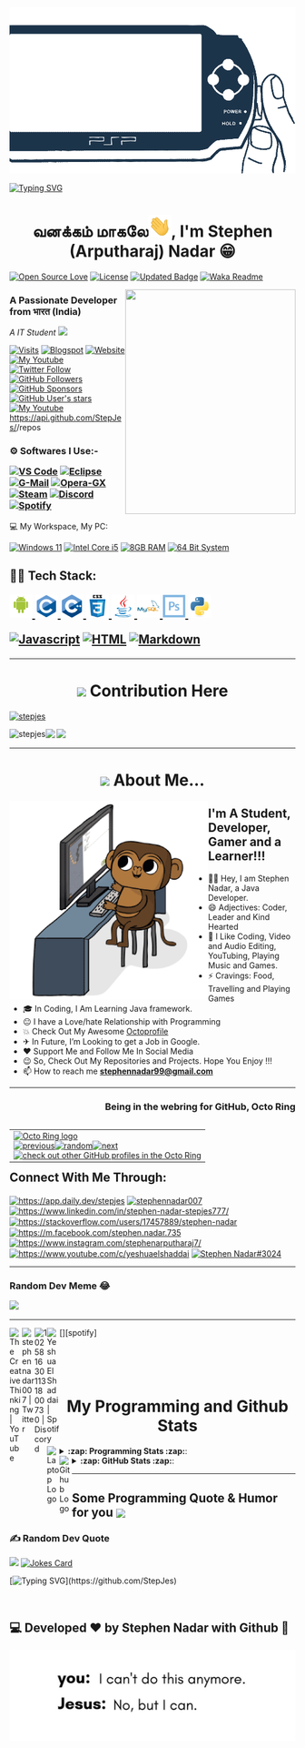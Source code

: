 ![Top Doodle](/files/PSP.gif)

[![Typing SVG](https://readme-typing-svg.herokuapp.com/?font=Righteous&color=016EEA&size=60&center=true&vCenter=true&width=900&height=100&lines=Hello+%F0%9F%91%8B+My+Name+is+Stephen.;I+Am+a+Java+Developer.;Feel+Free+to+Get+in+Touch.+%F0%9F%98%84;Nice+to+Meet+You!!!...;வணக்கம்!+नमस्ते!+Welcome!+🙆🏽)](https://github.com/StepJes)

<h1 align="center">வனக்கம் மாகலே<img src="https://raw.githubusercontent.com/ABSphreak/ABSphreak/master/gifs/Hi.gif" width="40px" />, I'm Stephen (Arputharaj) Nadar 😁</h1>

[![Open Source Love](https://badges.frapsoft.com/os/v2/open-source.svg?v=103)](https://github.com/StepJes)
[![License](https://img.shields.io/badge/License-AGPL-blue)](https://github.com/StepJes)
[![Updated Badge](https://img.shields.io/github/last-commit/StepJes/StepJes/master?label=Last%20Updated&style=flat)](https://github.com/StepJes/StepJes/commits)
[![Waka Readme](https://github.com/StepJes/StepJes/actions/workflows/update-stats.yml/badge.svg?branch=master)](https://github.com/StepJes/StepJes/actions/workflows/waka-readme.yml)

<img align='right' src="https://api.daily.dev/devcards/1897c902a29d46a2b1e4a7f272bf5203.png?r=trb" width="300" height="395">
<h3 align="left">A Passionate Developer from भारत (India)</h3>

_A IT Student_ <img src="https://media.giphy.com/media/zOvBKUUEERdNm/giphy-downsized.gif" width="50">
</em></p>

[![Visits](https://komarev.com/ghpvc/?username=StepJes&label=Github%20Profile%20Visits&color=6E5494&logo=github&style=flat-square)](https://github.com/StepJes)
[![Blogspot](https://img.shields.io/badge/Blogspot-dd8226.svg?logo=linkedin&logoColor=white)](https://stepjes7.blogspot.com/?m=1)
[![Website](https://img.shields.io/website?label=My%20Website&logo=Google-Chrome&logoColor=white&style=flat-square&url=https://stephennadar62.wixsite.com/stepjes7/)](https://stephennadar62.wixsite.com/stepjes7/)
[![My Youtube](https://img.shields.io/youtube/channel/subscribers/UCLlXfSNQbFPX1seBpGWaMWg?color=%23ff0000&label=YT%20Subscribers&logo=Youtube&logoColor=%23ff0000&style=flat-square)](https://www.youtube.com/channel/UCLlXfSNQbFPX1seBpGWaMWg)
[![Twitter Follow](https://img.shields.io/twitter/follow/stephennadar007?color=1DA1F2&label=Follow%20Me&logo=twitter&style=flat-square)](https://twitter.com/intent/follow?original_referer=https%3A%2F%2Fgithub.com%2FAbout-Me&screen_name=stephennadar007)
[![GitHub Followers](https://img.shields.io/github/followers/StepJes?label=Github%20Followers&logo=github&style=flat-square)](https://github.com/StepJes)
[![GitHub Sponsors](https://img.shields.io/github/sponsors/3kh0?label=Sponsors&logo=githubsponsors&style=flat-square)](https://github.com/StepJes)
[![GitHub User's stars](https://img.shields.io/github/stars/3kh0?color=yellow&label=User%20Stars&style=flat-square&logo=github&logoColor=yellow)](https://github.com/StepJes)
[![My Youtube](https://img.shields.io/youtube/channel/subscribers/UCLlXfSNQbFPX1seBpGWaMWg?color=%23ff0000&label=YT%20Subscribers&logo=Youtube&logoColor=%23ff0000&style=flat-square)](https://www.youtube.com/channel/UCLlXfSNQbFPX1seBpGWaMWg)
https://api.github.com/StepJes/<STEPHEN-NADAR>/repos
<br/>

<h3 align='left'>
  ⚙️ Softwares I Use:-<br/>

[![VS Code](https://img.shields.io/badge/Editor-VS%20Code-blue/?logo=visualstudiocode&logoColor=blue&color=blue)](https://code.visualstudio.com/)
[![Eclipse](https://img.shields.io/badge/Eclipse-IDE-blue/?logo=eclipse&logoColor=violet&color=violet)](https://https://www.eclipse.org//)
[![G-Mail](https://img.shields.io/badge/Uses-Gmail-blue/?logo=gmail&logoColor=warning&color=red)](https://github.com/StepJes)
[![Opera-GX](https://img.shields.io/badge/Uses-OperaGX-blue/?logo=opera&logoColor=ff1b2d&color=ff1b2d)](https://www.opera.com/gx)
[![Steam](https://img.shields.io/badge/Uses-Steam-blue/?logo=steam&logoColor=1b2838&color=1b2838)](https://store.steampowered.com/)
[![Discord](https://img.shields.io/discord/1025816301131800730?color=blue&label=Discord&logo=Discord&logoColor=blue)](https://www.discordapp.com/users/895679571351986247)
[![Spotify](https://img.shields.io/badge/Listens%20to-Spotify-blue/?logo=spotify&logoColor=warning&color=1DB954)](https://open.spotify.com/user/3rpxiap4czveo8clwzcqaf68e)

</h3>

<h align='left'>
  💻 My Workspace, My PC:<br/>

[![Windows 11](https://img.shields.io/badge/Windows%2011-%230078D6.svg?&style=flat-square&logo=windows&logoColor=white)](https://github.com/StepJes)
[![Intel Core i5](https://img.shields.io/badge/Intel-Core%20i5%2011th%20%20Gen-%230071C5.svg?&style=flat-square&logo=intel&logoColor=white)](https://github.com/StepJes)
[![8GB RAM](https://img.shields.io/badge/RAM-8GB-%230071C5.svg?&style=flat-square&logoColor=white)](https://github.com/StepJes)
[![64 Bit System](https://img.shields.io/badge/System%20Type-64%20Bit-%230071C5.svg?&style=flat-square)](https://github.com/StepJes)
<br/>

</h>

<h2 align='left'>
   🧑‍💻 Tech Stack:<br/>

<p align="left"> <a href="https://developer.android.com" target="_blank" rel="noreferrer"> 
  <img src="https://raw.githubusercontent.com/devicons/devicon/master/icons/android/android-original-wordmark.svg" alt="android" width="40" height="40"/> </a> 
  <a href="https://www.cprogramming.com/" target="_blank" rel="noreferrer"> <img src="https://raw.githubusercontent.com/devicons/devicon/master/icons/c/c-original.svg" alt="c" width="40" height="40"/> </a> 
  <a href="https://www.w3schools.com/cpp/" target="_blank" rel="noreferrer"> <img src="https://raw.githubusercontent.com/devicons/devicon/master/icons/cplusplus/cplusplus-original.svg" alt="cplusplus" width="40" height="40"/> </a> 
  <a href="https://www.w3schools.com/css/" target="_blank" rel="noreferrer"> <img src="https://raw.githubusercontent.com/devicons/devicon/master/icons/css3/css3-original-wordmark.svg" alt="css3" width="40" height="40"/> </a> 
  <a href="https://www.java.com" target="_blank" rel="noreferrer"> <img src="https://raw.githubusercontent.com/devicons/devicon/master/icons/java/java-original.svg" alt="java" width="40" height="40"/> </a> <a href="https://www.mysql.com/" target="_blank" rel="noreferrer"> <img src="https://raw.githubusercontent.com/devicons/devicon/master/icons/mysql/mysql-original-wordmark.svg" alt="mysql" width="40" height="40"/> </a> <a href="https://www.photoshop.com/en" target="_blank" rel="noreferrer"> <img src="https://raw.githubusercontent.com/devicons/devicon/master/icons/photoshop/photoshop-line.svg" alt="photoshop" width="40" height="40"/> </a> <a href="https://www.python.org" target="_blank" rel="noreferrer"> <img src="https://raw.githubusercontent.com/devicons/devicon/master/icons/python/python-original.svg" alt="python" width="40" height="40"/> </a> 
</p>

[![Javascript](https://img.shields.io/badge/Knows-JavaScript-blue/?logo=javascript&logoColor=warning&color=yellow)](https://github.com/StepJes)
[![HTML](https://img.shields.io/badge/Knows-HTML-blue/?logo=html5&logoColor=warning&color=orange)](https://github.com/StepJes)
[![Markdown](https://img.shields.io/badge/Knows-MarkDown-FFF?logo=markdown)](https://github.com/StepJes)

</h2>

---

<h1 align="center"><img src="https://media.giphy.com/media/26BkNituin1dca6GI/giphy.gif" width="50"> Contribution Here</h1>

<p align="left"> <a href="https://github.com/ryo-ma/github-profile-trophy"><img src="https://github-profile-trophy.vercel.app/?username=StepJes&theme=darkhub" alt="stepjes" /></a> </p>

<!--
<p>&nbsp;<img align="center" src="https://github-readme-stats.vercel.app/api?username=stepjes&show_icons=true&locale=en" alt="stepjes" /></p> -->

<p><img align="left" src="https://github-readme-stats.vercel.app/api/top-langs?username=stepjes&show_icons=true&locale=en&layout=compact" alt="stepjes" /></p>
<!-- 
<p><img align="center" src="https://github-readme-streak-stats.herokuapp.com/?user=stepjes&" alt="stepjes" /></p> -->

![](https://github-readme-stats.vercel.app/api?username=stepjes&theme=great-gatsby&hide_border=false&include_all_commits=true&count_private=true&show_icons=true)
![](https://github-readme-streak-stats.herokuapp.com/?user=stepjes&theme=great-gatsby&hide_border=false)

---

<h1 align="center"><img src="https://media.giphy.com/media/VgCDAzcKvsR6OM0uWg/giphy.gif" width="50"> About Me...</h1>

<img align="left" alt="GIF-1" width="350px" height="350px" src="https://github.com/keshavsingh4522/keshavsingh4522/blob/master/Assets/Monkey_Kid_Coding.gif" />

## I'm A Student, Developer, Gamer and a Learner!!!

- 👱🏼 Hey, I am Stephen Nadar, a Java Developer.
- 😄 Adjectives: Coder, Leader and Kind Hearted
- 🌈 I Like Coding, Video and Audio Editing, YouTubing, Playing Music and Games.
- ⚡ Cravings: Food, Travelling and Playing Games
- 🎓 In Coding, I Am Learning Java framework.
- 😐 I have a Love/hate Relationship with Programming
- 💥 Check Out My Awesome [Octoprofile][octoprofile]
- ✈ In Future, I’m Looking to get a Job in Google.
- ❤️ Support Me and Follow Me In Social Media
- 😉 So, Check Out My Repositories and Projects. Hope You Enjoy !!!
- 📫 How to reach me **stephennadar99@gmail.com**

---

<h3 align="right">Being in the webring for GitHub, Octo Ring</h3>
<table align="right"><tbody><tr><td><a href="https://octo-ring.com/"><img src="https://octo-ring.com/static/img/widget/top.png" width="99%" alt="Octo Ring logo" align="top"></a><br><a href="https://octo-ring.com/p/StepJes/prev"><img src="https://octo-ring.com/static/img/widget/prev.png" width="33%" alt="previous" align="top" title="previous profile"></a><a href="https://octo-ring.com/p/StepJes/random"><img src="https://octo-ring.com/static/img/widget/random.png" width="33%" alt="random" align="top" title="random profile"></a><a href="https://octo-ring.com/p/StepJes/next"><img src="https://octo-ring.com/static/img/widget/next.png" width="33%" alt="next" align="top" title="next profile"></a><br><a href="https://octo-ring.com/"><img src="https://octo-ring.com/static/img/widget/bottom.png" width="99%" alt="check out other GitHub profiles in the Octo Ring" align="top"></a></td></tr></tbody></table>
<p align="right">

---

## Connect With Me Through:

<p align="left">
<a href="https://dev.to/https://app.daily.dev/stepjes" target="blank"><img align="center" src="https://raw.githubusercontent.com/rahuldkjain/github-profile-readme-generator/master/src/images/icons/Social/devto.svg" alt="https://app.daily.dev/stepjes" height="30" width="40" /></a>
<a href="https://twitter.com/stephennadar007" target="blank"><img align="center" src="https://raw.githubusercontent.com/rahuldkjain/github-profile-readme-generator/master/src/images/icons/Social/twitter.svg" alt="stephennadar007" height="30" width="40" /></a>
<a href="https://linkedin.com/in/https://www.linkedin.com/in/stephen-nadar-stepjes777/" target="blank"><img align="center" src="https://raw.githubusercontent.com/rahuldkjain/github-profile-readme-generator/master/src/images/icons/Social/linked-in-alt.svg" alt="https://www.linkedin.com/in/stephen-nadar-stepjes777/" height="30" width="40" /></a>
<a href="https://stackoverflow.com/users/https://stackoverflow.com/users/17457889/stephen-nadar" target="blank"><img align="center" src="https://raw.githubusercontent.com/rahuldkjain/github-profile-readme-generator/master/src/images/icons/Social/stack-overflow.svg" alt="https://stackoverflow.com/users/17457889/stephen-nadar" height="30" width="40" /></a>
<a href="https://fb.com/https://m.facebook.com/stephen.nadar.735" target="blank"><img align="center" src="https://raw.githubusercontent.com/rahuldkjain/github-profile-readme-generator/master/src/images/icons/Social/facebook.svg" alt="https://m.facebook.com/stephen.nadar.735" height="30" width="40" /></a>
<a href="https://instagram.com/https://www.instagram.com/stephenarputharaj7/" target="blank"><img align="center" src="https://raw.githubusercontent.com/rahuldkjain/github-profile-readme-generator/master/src/images/icons/Social/instagram.svg" alt="https://www.instagram.com/stephenarputharaj7/" height="30" width="40" /></a>
<a href="https://www.youtube.com/c/yeshuaelshaddai" target="blank"><img align="center" src="https://raw.githubusercontent.com/rahuldkjain/github-profile-readme-generator/master/src/images/icons/Social/youtube.svg" alt="https://www.youtube.com/c/yeshuaelshaddai" height="30" width="40" /></a>
<a href="https://discord.gg/Stephen Nadar#3024" target="blank"><img align="center" src="https://raw.githubusercontent.com/rahuldkjain/github-profile-readme-generator/master/src/images/icons/Social/discord.svg" alt="Stephen Nadar#3024" height="30" width="40" /></a>
</p>

---

### Random Dev Meme 😂

<p>
<img src="https://random-memer.herokuapp.com/" width="350px" />

---

[<img align="left" alt="The Creative Thinking | YouTube" width="22px" src="https://cdn.jsdelivr.net/npm/simple-icons@5.11.0/icons/youtube.svg" />][youtube]
[<img align="left" alt="stephennadar007 | Twitter" width="22px" src="https://cdn.jsdelivr.net/npm/simple-icons@5.11.0/icons/twitter.svg" />][twitter]
[<img align="left" alt="1025816301131800730 | Discord" width="22px" src="https://cdn.jsdelivr.net/npm/simple-icons@5.11.0/icons/discord.svg" />][discord]
[<img align="left" alt="Yeshua El Shaddai | Spotify" width="22px" src="https://cdn.jsdelivr.net/npm/simple-icons@5.11.0/icons/spotify.svg" />][spotify]

<br />
<br />

<br />
<h1 align="center">My Programming and Github Stats</h1>

 <details> 
<summary> <img align="left" alt="Laptop Logo" width="22px" src="https://upload.wikimedia.org/wikipedia/commons/d/d7/Computer.svg"/> <b>:zap: Programming Stats :zap:</b>: </summary>
 <br>

<!--START_SECTION:waka-->

![Code Time](http://img.shields.io/badge/Code%20Time-40%20hrs%2059%20mins-blue)

![Lines of code](https://img.shields.io/tokei/lines/github/StepJes/StepJes?color=blue&label=Lines%20of%20Code%20since%20First%20Hello%20World%21%21%21&logoColor=white)

**🐱 My GitHub Data**

> 🏆 0 Contributions in the Year 2022
>
> 📦 94.5 kB Used in GitHub's Storage
>
> 🚫 Not Opted to Hire
>
> 📜 Public Repositories
>
> 🔑 1 Private Repository

📊 **I Spent My Time On**

```text
⌚︎ Time Zone: Asia/Kolkata

💬 Programming Languages:
Java, Python, C, C++, Julia, HTML, CSS, JavaScript

🔥 Editors:
Eclipse, VS Code, Notepad++

🐱‍💻 Projects:
Desktop Assistant Sandra, ACH

💻 Operating System:
Windows 11

```

<!--END_SECTION:waka-->

</details>

<details>
  <summary> <img align="left" alt="Github Logo" width="22px" src="https://upload.wikimedia.org/wikipedia/commons/thumb/a/ae/Github-desktop-logo-symbol.svg/640px-Github-desktop-logo-symbol.svg.png" /> <b>:zap: GitHub Stats :zap:</b>: </summary>
<br />
<div align="center">

<img src='https://raw.githubusercontent.com/StepJes/StepJes/master/profile-summary-card-output/github_dark/0-profile-details.svg'
align = "left" />

<img src='https://github-readme-stats.vercel.app/api?username=StepJes&show_icons=true&theme=radical&count_private=true&border_color=2e4058&line_height=40'  
align="left" />

<img src='https://github-readme-stats.vercel.app/api/top-langs/?username=StepJes&theme=merko&langs_count=5&border_color=2e4058' />

[![trophy](https://github-profile-trophy.vercel.app/?username=StepJes&theme=gruvbox&row=1&column=7)](https://github.com/StepJes)

[![](https://github-readme-streak-stats.herokuapp.com/?user=StepJes&theme=dark)](https://github.com/StepJes)

<img src="https://activity-graph.herokuapp.com/graph?username=StepJes&theme=react-dark&bg_color=20232a&hide_border=true" width="100%">

</div>
</details>

---

## Some Programming Quote & Humor for you <img align ='center' src='https://media2.giphy.com/media/UQDSBzfyiBKvgFcSTw/giphy.gif?cid=ecf05e47p3cd513axbek3f56ti3jzizq8hincw20jauyyfyw&rid=giphy.gif' width = '32px'></h2>

### ✍️ Random Dev Quote

![](https://quotes-github-readme.vercel.app/api?type=horizontal&theme=dark)
[![Jokes Card](https://readme-jokes.vercel.app/api?theme=default)](https://github.com/StepJes)

[![Typing SVG](https://readme-typing-svg.herokuapp.com/?font=Righteous&color=016EEA&size=60&center=true&vCenter=true&width=900&height=100&lines=Thanks+For+Visiting+My+Profile!!.;Visit+Again!...)](https://github.com/StepJes)

<br>

## 💻 Developed ❤️ by **Stephen Nadar** with **Github** 🙏

![Bottom Doodle](/files/mine.png)

</details>

[website]: https://stephennadar62.wixsite.com/stepjes7/
[octoprofile]: https://octoprofile.vercel.app/user?id=StepJes
[youtube]: https://www.youtube.com/channel/UCLlXfSNQbFPX1seBpGWaMWg
[twitter]: https://twitter.com/stephennadar007
[discord]: https://discord.com/channels/1025816301131800730/1025816302381694977
